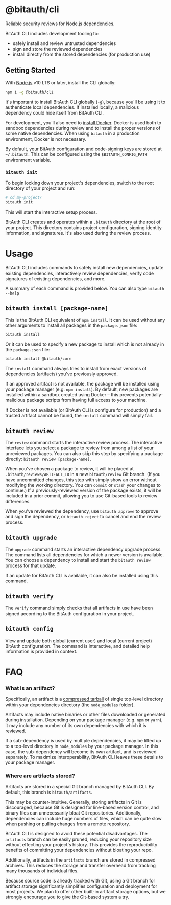 # @bitauth/cli

Reliable security reviews for Node.js dependencies.

BitAuth CLI includes development tooling to:

- safely install and review untrusted dependencies
- sign and store the reviewed dependencies
- install directly from the stored dependencies (for production use)

## Getting Started

With [Node.js](https://nodejs.org/en/download/) v10 LTS or later, install the CLI globally:

```sh
npm i -g @bitauth/cli
```

It's important to install BitAuth CLI globally (`-g`), because you'll be using it to authenticate local dependencies. If installed locally, a malicious dependency could hide itself from BitAuth CLI.

For development, you'll also need to [install Docker](https://docs.docker.com/install/). Docker is used both to sandbox dependencies during review and to install the proper versions of some native dependencies. When using `bitauth` in a production environment, Docker is not necessary.

By default, your BitAuth configuration and code-signing keys are stored at `~/.bitauth`. This can be configured using the `$BITAUTH_CONFIG_PATH` environment variable.

### `bitauth init`

To begin locking down your project's dependencies, switch to the root directory of your project and run:

```sh
# cd my-project/
bitauth init
```

This will start the interactive setup process.

BitAuth CLI creates and operates within a `.bitauth` directory at the root of your project. This directory contains project configuration, signing identity information, and signatures. It's also used during the review process.

# Usage

BitAuth CLI includes commands to safely install new dependencies, update existing dependencies, interactively review dependencies, verify code signatures of existing dependencies, and more.

A summary of each command is provided below. You can also type `bitauth --help`

## `bitauth install [package-name]`

This is the BitAuth CLI equivalent of `npm install`. It can be used without any other arguments to install all packages in the `package.json` file:

```
bitauth install
```

Or it can be used to specify a new package to install which is not already in the `package.json` file:

```
bitauth install @bitauth/core
```

The `install` command always tries to install from exact versions of dependencies (artifacts) you've previously approved.

If an approved artifact is not available, the package will be installed using your package manager (e.g. `npm install`). By default, new packages are installed within a sandbox created using Docker – this prevents potentially-malicious package scripts from having full access to your machine.

If Docker is not available (or BitAuth CLI is configure for production) and a trusted artifact cannot be found, the `install` command will simply fail.

## `bitauth review`

The `review` command starts the interactive review process. The interactive interface lets you select a package to review from among a list of your unreviewed packages. You can also skip this step by specifying a package directly: `bitauth review [package-name]`.

When you've chosen a package to review, it will be placed at `.bitauth/reviews/ARTIFACT_ID` in a new `bitauth/review` Git branch. (If you have uncommitted changes, this step with simply show an error without modifying the working directory. You can `commit` or `stash` your changes to continue.) If a previously-reviewed version of the package exists, it will be included in a prior commit, allowing you to use Git-based tools to review differences.

When you've reviewed the dependency, use `bitauth approve` to approve and sign the dependency, or `bitauth reject` to cancel and end the review process.

## `bitauth upgrade`

The `upgrade` command starts an interactive dependency upgrade process. The command lists all dependencies for which a newer version is available. You can choose a dependency to install and start the `bitauth review` process for that update.

If an update for BitAuth CLI is available, it can also be installed using this command.

## `bitauth verify`

The `verify` command simply checks that all artifacts in use have been signed according to the BitAuth configuration in your project.

## `bitauth config`

View and update both global (current user) and local (current project) BitAuth configuration. The command is interactive, and detailed help information is provided in context.

# FAQ

### What is an artifact?

Specifically, an artifact is a [compressed tarball](<https://en.wikipedia.org/wiki/Tar_(computing)>) of single top-level directory within your dependencies directory (the `node_modules` folder).

Artifacts may include native binaries or other files downloaded or generated during installation. Depending on your package manager (e.g. `npm` or `yarn`), it may include any number of its own dependencies with which it is reviewed.

If a sub-dependency is used by multiple dependencies, it may be lifted up to a top-level directory in `node_modules` by your package manager. In this case, the sub-dependency will become its own artifact, and is reviewed separately. To maximize interoperability, BitAuth CLI leaves these details to your package manager.

### Where are artifacts stored?

Artifacts are stored in a special Git branch managed by BitAuth CLI. By default, this branch is `bitauth/artifacts`.

This may be counter-intuitive. Generally, storing artifacts in Git is discouraged, because Git is designed for line-based version control, and binary files can unnecessarily bloat Git repositories. Additionally, dependencies can include huge numbers of files, which can be quite slow when pushing or pulling changes from a remote repository.

BitAuth CLI is designed to avoid these potential disadvantages. The `artifacts` branch can be easily pruned, reducing your repository size without effecting your project's history. This provides the reproducibility benefits of committing your dependencies without bloating your repo.

Additionally, artifacts in the `artifacts` branch are stored in compressed archives. This reduces the storage and transfer overhead from tracking many thousands of individual files.

Because source code is already tracked with Git, using a Git branch for artifact storage significantly simplifies configuration and deployment for most projects. We plan to offer other built-in artifact storage options, but we strongly encourage you to give the Git-based system a try.
